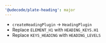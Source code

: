 ```yaml
---
'@udecode/plate-heading': major
---
```


- `createHeadingPlugin` -> `HeadingPlugin`
- Replace `ELEMENT_H1` with `HEADING_KEYS.H1`
- Replace `KEYS_HEADING` with `HEADING_LEVELS`
